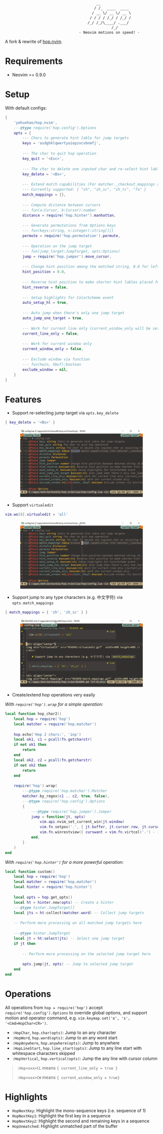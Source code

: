                                               __
                                             / /_  ____  ____
                                            / __ \/ __ \/ __ \
                                           / / / / /_/ / /_/ /
                                          /_/ /_/\____/ .___/
                                                     /_/
                                      · Neovim motions on speed! ·

A fork & rewrite of [hop.nvim](https://github.com/phaazon/hop.nvim).

# Requirements

- Neovim >= 0.9.0


# Setup

With default configs:

```lua
{
    'yehuohan/hop.nvim',
    ---@type require('hop.config').Options
    opts = {
        --- Chars to generate hint lable for jump targets
        keys = 'asdghklqwertyuiopzxcvbnmfj',

        --- The char to quit hop operation
        key_quit = '<Esc>',

        --- The char to delete one inputed char and re-select hint lable for jump targets
        key_delete = '<Bs>',

        --- Extend match capabilities (For matcher._checkout_mappings and matcher.chars)
        --- Currently supported: { "zh", "zh_sc", "zh_tc", "fa" }
        match_mappings = {},

        --- Compute distance between cursors
        --- fun(a:Cursor, b:Cursor):number
        distance = require('hop.hinter').manhattan,

        --- Generate permutations from Options.keys
        --- fun(keys:string, n:integer):string[][]
        permute = require('hop.permutation').permute,

        --- Operation on the jump target
        --- fun(jump_target:JumpTarget, opts:Options)
        jump = require('hop.jumper').move_cursor,

        --- Change hint position among the matched string, 0.0 for left and 1.0 for right
        hint_position = 0.0,

        --- Reverse hint position to make shorter hint lables placed further
        hint_reverse = false,

        --- Setup highlights for ColorScheme event
        auto_setup_hl = true,

        --- Auto jump when there's only one jump target
        auto_jump_one_target = true,

        --- Work for current line only (current_window_only will be set true forcely)
        current_line_only = false,

        --- Work for current window only
        current_window_only = false,

        --- Exclude window via function
        --- fun(hwin, hbuf):boolean
        exclude_window = nil,
    }
}
```


# Features

- Support re-selecting jump target via `opts.key_delete`

```lua
{ key_delete = '<Bs>' }
```

<div align="center">
<img alt="Delete" src="README/delete.gif"  width=80% height=80% />
</div>

- Support `virtualedit`

```lua
vim.wo[0].virtualedit = 'all'
```

<div align="center">
<img alt="Virtualedit" src="README/virtualedit.gif"  width=80% height=80% />
</div>

- Support jump to any type characters (e.g. 中文字符) via `opts.match_mappings`

```lua
{ match_mappings = { 'zh', 'zh_sc' } }
```

<div align="center">
<img alt="Match Mappings" src="README/match_mappings.gif"  width=80% height=80% />
</div>

- Create/extend hop operations very easily

*With `require('hop').wrap` for a simple operation:*

```lua
local function hop_char2()
    local hop = require('hop')
    local matcher = require('hop.matcher')

    hop.echo('Hop 2 chars:', 'inp')
    local ok1, c1 = pcall(fn.getcharstr)
    if not ok1 then
        return
    end
    local ok2, c2 = pcall(fn.getcharstr)
    if not ok2 then
        return
    end

    require('hop').wrap(
        ---@type require('hop.matcher').Matcher
        matcher.by_regex(c1 .. c2, true, false),
        ---@type require('hop.config').Options
        {
            ---@type require('hop.jumper').Jumper
            jump = function(jt, opts)
                vim.api.nvim_set_current_win(jt.window)
                vim.fn.setpos('.', { jt.buffer, jt.cursor.row, jt.cursor.col + 1, jt.cursor.off })
                vim.fn.winrestview({ curswant = vim.fn.virtcol('.') - 1 })
            end,
        }
    )
end
```

*With `require('hop.hinter')` for a more powerful operation:*

```lua
local function custom()
    local hop = require('hop')
    local matcher = require('hop.matcher')
    local hinter = require('hop.hinter')

    local opts = hop.get_opts()
    local ht = hinter.new(opts) -- Create a hinter
    ---@type hinter.JumpTarget[]
    local jts = ht:collect(matcher.word) -- Collect jump targets

    -- Perform more processing on all matched jump targets here

    ---@type hinter.JumpTarget
    local jt = ht:select(jts) -- Select one jump target
    if jt then

        -- Perform more processing on the selected jump target here

        opts.jump(jt, opts) -- Jump to selected jump target
    end
end
```


# Operations

All operations from `hop = require('hop')` accept `require('hop.config').Options` to override global options,
and support motion and operator command, e.g. `vim.keymap.set('o', 's', '<Cmd>HopChar<CR>')`.

- `:HopChar`, `hop.char(opts)`: Jump to an any character
- `:HopWord`, `hop.word(opts)`: Jump to an any word start
- `:HopAnywhere`, `hop.anywhere(opts)`: Jump to anywhere
- `:HopLineStart`, `hop.line_start(opts)`: Jump to any line start with whitespace characters skipped
- `:HopVertical`, `hop.vertical(opts)`: Jump the any line with cursor column

> `:Hop<xxx>CL` means `{ current_line_only = true }`
>
> `:Hop<xxx>CW` means `{ current_window_only = true}`


# Highlights

- `HopNextKey`: Highlight the mono-sequence keys (i.e. sequence of 1)
- `HopNextKey1`: Highlight the first key in a sequence
- `HopNextKey2`: Highlight the second and remaining keys in a sequence
- `HopUnmatched`: Highlight unmatched part of the buffer
